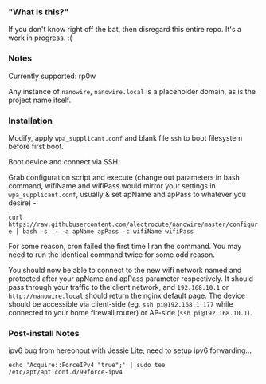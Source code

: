 ### "What is this?"

If you don't know right off the bat, then disregard this entire repo. It's a work in progress. :(


### Notes

Currently supported: rp0w

Any instance of `nanowire`, `nanowire.local` is a placeholder domain, as is the project name itself.

### Installation

Modify, apply `wpa_supplicant.conf` and blank file `ssh` to boot filesystem before first boot.

Boot device and connect via SSH.

Grab configuration script and execute (change out parameters in bash command, wifiName and wifiPass would mirror your settings in `wpa_supplicant.conf`, usually & set apName and apPass to whatever you desire) -

`curl https://raw.githubusercontent.com/alectrocute/nanowire/master/configure | bash -s -- -a apName apPass -c wifiName wifiPass`

For some reason, cron failed the first time I ran the command. You may need to run the identical command twice for some odd reason.

You should now be able to connect to the new wifi network named and protected after your apName and apPass parameter respectively. It should pass through your traffic to the client network, and `192.168.10.1` or `http://nanowire.local` should return the nginx default page. The device should be accessible via client-side (eg. `ssh pi@192.168.1.177` while connected to your home firewall router) or AP-side (`ssh pi@192.168.10.1`).

### Post-install Notes

ipv6 bug from hereonout with Jessie Lite, need to setup ipv6 forwarding...

`echo 'Acquire::ForceIPv4 "true";' | sudo tee /etc/apt/apt.conf.d/99force-ipv4`
